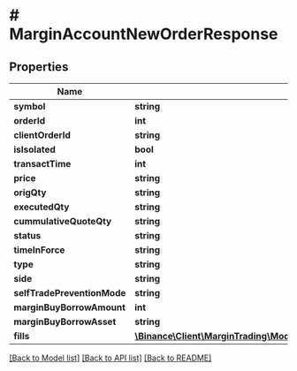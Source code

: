 # # MarginAccountNewOrderResponse

## Properties

Name | Type | Description | Notes
------------ | ------------- | ------------- | -------------
**symbol** | **string** |  | [optional]
**orderId** | **int** |  | [optional]
**clientOrderId** | **string** |  | [optional]
**isIsolated** | **bool** |  | [optional]
**transactTime** | **int** |  | [optional]
**price** | **string** |  | [optional]
**origQty** | **string** |  | [optional]
**executedQty** | **string** |  | [optional]
**cummulativeQuoteQty** | **string** |  | [optional]
**status** | **string** |  | [optional]
**timeInForce** | **string** |  | [optional]
**type** | **string** |  | [optional]
**side** | **string** |  | [optional]
**selfTradePreventionMode** | **string** |  | [optional]
**marginBuyBorrowAmount** | **int** |  | [optional]
**marginBuyBorrowAsset** | **string** |  | [optional]
**fills** | [**\Binance\Client\MarginTrading\Model\MarginAccountNewOrderResponseFillsInner[]**](MarginAccountNewOrderResponseFillsInner.md) |  | [optional]

[[Back to Model list]](../../README.md#models) [[Back to API list]](../../README.md#endpoints) [[Back to README]](../../README.md)
